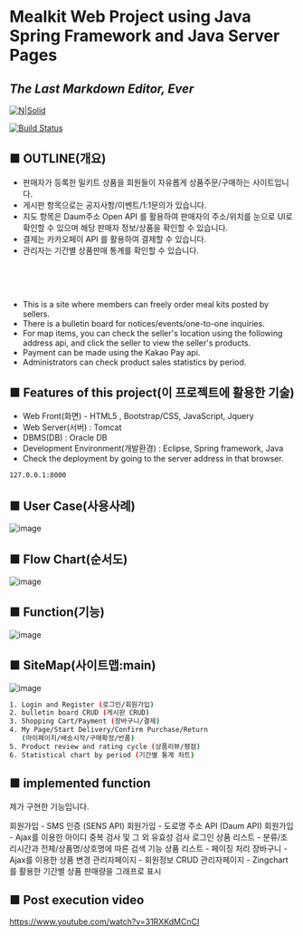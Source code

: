 # Mealkit Web Project using Java Spring Framework and Java Server Pages
## _The Last Markdown Editor, Ever_

[![N|Solid](https://cldup.com/dTxpPi9lDf.thumb.png)](https://nodesource.com/products/nsolid)

[![Build Status](https://travis-ci.org/joemccann/dillinger.svg?branch=master)](https://travis-ci.org/joemccann/dillinger)

## ■ OUTLINE(개요)

- 판매자가 등록한 밀키트 상품을 회원들이 자유롭게 상품주문/구매하는 사이트입니다.
- 게시판 항목으로는 공지사항/이벤트/1:1문의가 있습니다.
- 지도 항목은 Daum주소 Open API 를 활용하여 판매자의 주소/위치를 눈으로 UI로 확인할 수 있으며 해당 판매자 정보/상품을 확인할 수 있습니다. 
- 결제는 카카오페이 API 를 활용하여 결제할 수 있습니다.
- 관리자는 기간별 상품판매 통계를 확인할 수 있습니다.
## 　
- This is a site where members can freely order meal kits posted by sellers.
- There is a bulletin board for notices/events/one-to-one inquiries.
- For map items, you can check the seller's location using the following address api, and click the seller to view the seller's products.
- Payment can be made using the Kakao Pay api.
- Administrators can check product sales statistics by period.

## ■ Features of this project(이 프로젝트에 활용한 기술)

- Web Front(화면) -  HTML5 , Bootstrap/CSS, JavaScript, Jquery
- Web Server(서버) : Tomcat
- DBMS(DB) : Oracle DB
- Development Environment(개발환경) : Eclipse, Spring framework,   Java
- Check the deployment by going to the server address in that browser.
```sh
127.0.0.1:8000
```


## ■ User Case(사용사례)
![image](https://user-images.githubusercontent.com/84374354/150446522-18e79d38-d4ce-4706-a2d5-0424ef70caa5.png)

## ■ Flow Chart(순서도)
![image](https://user-images.githubusercontent.com/84374354/150446514-106fd55f-bb0b-4e13-a272-7b98e6b06469.png)

## ■ Function(기능)
![image](https://user-images.githubusercontent.com/84374354/150446540-da94adf4-8e32-4941-91f7-4fcc16be20c8.png)

## ■ SiteMap(사이트맵:main)
![image](https://user-images.githubusercontent.com/84374354/150446585-54c7a877-f987-44cb-9cbe-fe904caf7db2.png)

```sh
1. Login and Register (로그인/회원가입)
2. bulletin board CRUD (게시판 CRUD)
3. Shopping Cart/Payment (장바구니/결제)
4. My Page/Start Delivery/Confirm Purchase/Return
   (마이페이지/배송시작/구매확정/반품)
5. Product review and rating cycle (상품리뷰/평점)
6. Statistical chart by period (기간별 통계 차트)
```

## ■ implemented function
제가 구현한 기능입니다.

회원가입 - SMS 인증 (SENS API)
회원가입 - 도로명 주소 API (Daum API)
회원가입 - Ajax를 이용한 아이디 중복 검사 및 그 외 유효성 검사
로그인
상품 리스트 - 분류/조리시간과 전체/상품명/상호명에 따른 검색 기능
상품 리스트 - 페이징 처리
장바구니 - Ajax를 이용한 상품 변경
관리자페이지 - 회원정보 CRUD
관리자페이지 - Zingchart를 활용한 기간별 상품 판매량을 그래프로 표시

## ■ Post execution video
https://www.youtube.com/watch?v=31RXKdMCnCI
